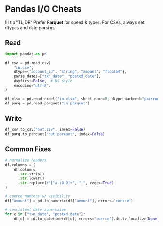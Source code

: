 # Pandas I/O Cheats

!!! tip "TL;DR"
    Prefer **Parquet** for speed & types. For CSVs, always set dtypes and date parsing.

## Read
```python
import pandas as pd

df_csv = pd.read_csv(
    "in.csv",
    dtype={"account_id": "string", "amount": "float64"},
    parse_dates=["txn_date", "posted_date"],
    dayfirst=False,  # US style
    encoding="utf-8",
)

df_xlsx = pd.read_excel("in.xlsx", sheet_name=0, dtype_backend="pyarrow")
df_parq = pd.read_parquet("in.parquet")
```

## Write
```python
df_csv.to_csv("out.csv", index=False)
df_parq.to_parquet("out.parquet", index=False)
```

## Common Fixes

```python
# normalize headers
df.columns = (
    df.columns
      .str.strip()
      .str.lower()
      .str.replace(r"[^a-z0-9]+", "_", regex=True)
)

# coerce numbers w/ visibility
df["amount"] = pd.to_numeric(df["amount"], errors="coerce")

# consistent date zone-naive
for c in ["txn_date", "posted_date"]:
    df[c] = pd.to_datetime(df[c], errors="coerce").dt.tz_localize(None)
```
